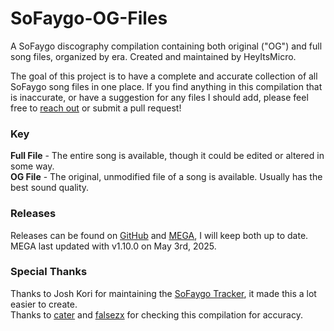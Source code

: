 # SoFaygo-OG-Files
A SoFaygo discography compilation containing both original ("OG") and full song files, organized by era. Created and maintained by HeyItsMicro.

The goal of this project is to have a complete and accurate collection of all SoFaygo song files in one place. If you find anything in this compilation that is inaccurate, or have a suggestion for any files I should add, please feel free to [reach out](https://discordapp.com/users/309659916858294273) or submit a pull request!

### Key
**Full File** - The entire song is available, though it could be edited or altered in some way. <br/>
**OG File**	- The original, unmodified file of a song is available. Usually has the best sound quality.

### Releases
Releases can be found on [GitHub](https://github.com/HeyItsMicro/SoFaygo-OG-Files/releases) and [MEGA](https://mega.nz/folder/M3N3SahJ#4lAW8vT1NL41MABUobx_gw), I will keep both up to date. MEGA last updated with v1.10.0 on May 3rd, 2025.

### Special Thanks
Thanks to Josh Kori for maintaining the [SoFaygo Tracker](https://docs.google.com/spreadsheets/u/0/d/1HISW5L6rWvEW-ZtHrUQRBbjwfOYTrTuzi5fgPkwtObQ/htmlview), it made this a lot easier to create. <br/>
Thanks to [cater](https://discordapp.com/users/104367307152695296) and [falsezx](https://discordapp.com/users/368613992148762635) for checking this compilation for accuracy.
